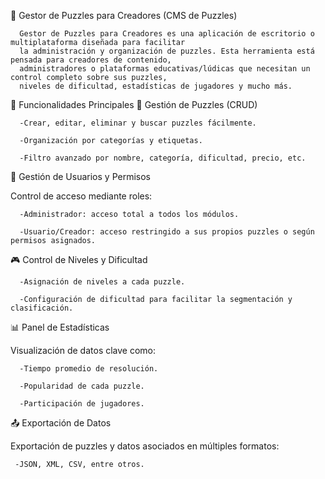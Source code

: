 🧩 Gestor de Puzzles para Creadores (CMS de Puzzles)

      Gestor de Puzzles para Creadores es una aplicación de escritorio o multiplataforma diseñada para facilitar
      la administración y organización de puzzles. Esta herramienta está pensada para creadores de contenido,
      administradores o plataformas educativas/lúdicas que necesitan un control completo sobre sus puzzles,
      niveles de dificultad, estadísticas de jugadores y mucho más.

🚀 Funcionalidades Principales
🔧 Gestión de Puzzles (CRUD)

      -Crear, editar, eliminar y buscar puzzles fácilmente.

      -Organización por categorías y etiquetas.

      -Filtro avanzado por nombre, categoría, dificultad, precio, etc.

👥 Gestión de Usuarios y Permisos

   Control de acceso mediante roles:

      -Administrador: acceso total a todos los módulos.

      -Usuario/Creador: acceso restringido a sus propios puzzles o según permisos asignados.

🎮 Control de Niveles y Dificultad

      -Asignación de niveles a cada puzzle.

      -Configuración de dificultad para facilitar la segmentación y clasificación.

📊 Panel de Estadísticas

Visualización de datos clave como:

      -Tiempo promedio de resolución.

      -Popularidad de cada puzzle.

      -Participación de jugadores.

📤 Exportación de Datos

Exportación de puzzles y datos asociados en múltiples formatos:

     -JSON, XML, CSV, entre otros.
